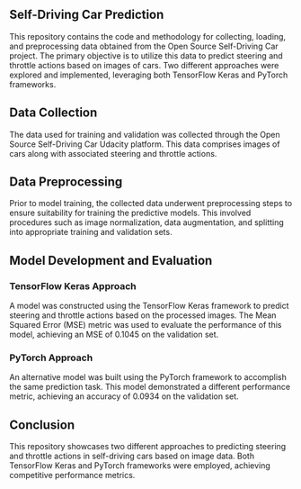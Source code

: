 ## Self-Driving Car Prediction

This repository contains the code and methodology for collecting, loading, and preprocessing data obtained from the Open Source Self-Driving Car project. The primary objective is to utilize this data to predict steering and throttle actions based on images of cars. Two different approaches were explored and implemented, leveraging both TensorFlow Keras and PyTorch frameworks.

## Data Collection

The data used for training and validation was collected through the Open Source Self-Driving Car Udacity platform. This data comprises images of cars along with associated steering and throttle actions.

## Data Preprocessing

Prior to model training, the collected data underwent preprocessing steps to ensure suitability for training the predictive models. This involved procedures such as image normalization, data augmentation, and splitting into appropriate training and validation sets.

## Model Development and Evaluation

### TensorFlow Keras Approach

A model was constructed using the TensorFlow Keras framework to predict steering and throttle actions based on the processed images. The Mean Squared Error (MSE) metric was used to evaluate the performance of this model, achieving an MSE of 0.1045 on the validation set.

### PyTorch Approach

An alternative model was built using the PyTorch framework to accomplish the same prediction task. This model demonstrated a different performance metric, achieving an accuracy of 0.0934 on the validation set.

## Conclusion

This repository showcases two different approaches to predicting steering and throttle actions in self-driving cars based on image data. Both TensorFlow Keras and PyTorch frameworks were employed, achieving competitive performance metrics.
